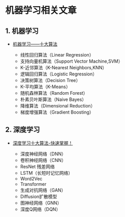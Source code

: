 # 机器学习相关文章

## 1. 机器学习

- [机器学习——十大算法](https://blog.csdn.net/Like_July_moon/article/details/136750962)

  - 线性回归算法（Linear Regression）
  - 支持向量机算法（Support Vector Machine,SVM）
  - K-近邻算法（K-Nearest Neighbors,KNN）
  - 逻辑回归算法（Logistic Regression）
  - 决策树算法（Decision Tree）
  - K-平均算法（K-Means）
  - 随机森林算法（Random Forest）
  - 朴素贝叶斯算法（Naive Bayes）
  - 降维算法（Dimensional Reduction）
  - 梯度增强算法（Gradient Boosting）

## 2. 深度学习

- [深度学习十大算法-快速掌握！](https://blog.csdn.net/u014073556/article/details/136733678)

  - 深度神经网络（DNN）
  - 卷积神经网络（CNN）
  - ResNet 残差网络
  - LSTM（长短时记忆网络）
  - Word2Vec
  - Transformer
  - 生成对抗网络（GAN）
  - Diffusion扩散模型
  - 图神经网络（GNN）
  - 深度Q网络（DQN）
